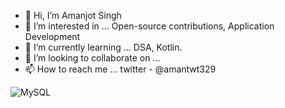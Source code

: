 - 👋 Hi, I’m Amanjot Singh
- 👀 I’m interested in ... Open-source contributions, Application Development
- 🌱 I’m currently learning ... DSA, Kotlin.
- 💞️ I’m looking to collaborate on ...
- 📫 How to reach me ... twitter - @amantwt329

<!---
AmanGit010/AmanGit010 is a ✨ special ✨ repository because its `README.md` (this file) appears on your GitHub profile.
You can click the Preview link to take a look at your changes.
--->

![MySQL](https://img.shields.io/badge/mysql-%2300f.svg?style=for-the-badge&logo=mysql&logoColor=white)
